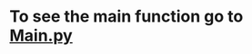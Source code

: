 <h1>To see the main function go to <a href="https://github.com/GuyBuky5390/Analiza1/blob/master/Main.py">Main.py</a></h1>
